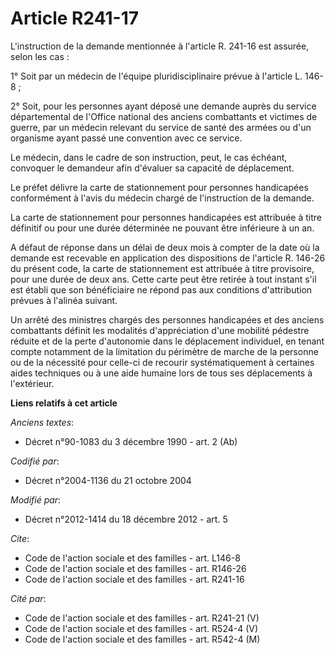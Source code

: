 # Article R241-17

L'instruction de la demande mentionnée à l'article R. 241-16 est assurée, selon les cas : 

1° Soit par un médecin de l'équipe pluridisciplinaire prévue à l'article L. 146-8 ; 

2° Soit, pour les personnes ayant déposé une demande auprès du service départemental de l'Office national des anciens
combattants et victimes de guerre, par un médecin relevant du service de santé des armées ou d'un organisme ayant passé une
convention avec ce service. 

Le médecin, dans le cadre de son instruction, peut, le cas échéant, convoquer le demandeur afin d'évaluer sa capacité de
déplacement. 

Le préfet délivre la carte de stationnement pour personnes handicapées conformément à l'avis du médecin chargé de
l'instruction de la demande. 

La carte de stationnement pour personnes handicapées est attribuée à titre définitif ou pour une durée déterminée ne pouvant
être inférieure à un an. 

A défaut de réponse dans un délai de deux mois à compter de la date où la demande est recevable en application des
dispositions de l'article R. 146-26 du présent code, la carte de stationnement est attribuée à titre provisoire, pour une
durée de deux ans. Cette carte peut être retirée à tout instant s'il est établi que son bénéficiaire ne répond pas aux
conditions d'attribution prévues à l'alinéa suivant. 

Un arrêté des ministres chargés des personnes handicapées et des anciens combattants définit les modalités d'appréciation
d'une mobilité pédestre réduite et de la perte d'autonomie dans le déplacement individuel, en tenant compte notamment de la
limitation du périmètre de marche de la personne ou de la nécessité pour celle-ci de recourir systématiquement à certaines
aides techniques ou à une aide humaine lors de tous ses déplacements à l'extérieur.

**Liens relatifs à cet article**

_Anciens textes_:

  - Décret n°90-1083 du 3 décembre 1990 - art. 2 (Ab)

_Codifié par_:

  - Décret n°2004-1136 du 21 octobre 2004

_Modifié par_:

  - Décret n°2012-1414 du 18 décembre 2012 - art. 5

_Cite_:

  - Code de l'action sociale et des familles - art. L146-8
  - Code de l'action sociale et des familles - art. R146-26
  - Code de l'action sociale et des familles - art. R241-16

_Cité par_:

  - Code de l'action sociale et des familles - art. R241-21 (V)
  - Code de l'action sociale et des familles - art. R524-4 (V)
  - Code de l'action sociale et des familles - art. R542-4 (M)
